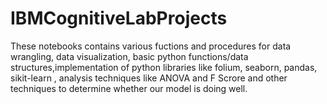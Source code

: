 # IBMCognitiveLabProjects
These notebooks contains various fuctions and procedures for data wrangling, data visualization, basic python functions/data structures,implementation of python libraries like folium,  seaborn, pandas, sikit-learn , analysis techniques like ANOVA and F Scrore and other techniques to determine whether our model is doing well. 
